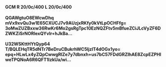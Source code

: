 #### GCM R 20/0c/400 L 20/0c/400
**QGAWgtuO8EWcwDhq**<br/>**mVx9xvQu3w1E65CXUCJ7v9AUzjxRKfy0kVtLpOCHFfg=**<br/>**3oMwZUZBxxw36RwKr6Mo2gsRgTpc10EzNQZFtv5mBfueZCiJLcVyZF6DZWKZiSrNORlexQYvlr+hJkBa...**<br/><br/>
**U32WSKttHYtQyp64**<br/>**T/BQLEHqTR5dNTr7BeDruCBukrhWC5ljzlT4dOGx1yo=**<br/>**epq+HLwLx4yZQpCwwgRlZe7y7dbnxh+us7bC57FDdGRZlhAE8ZcpEZPHlweTPQNoA6R6QFT1lzkUa/wi...**